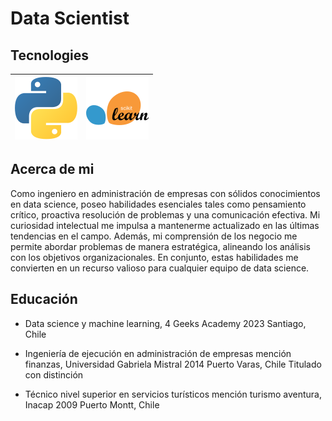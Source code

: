 # Data Scientist

## Tecnologies

| ![Logo de Python](https://github.com/IvesCaceres/IvesCaceres/blob/5788782f10498fa1966b48819b47a55bffcefc7f/img/python.svg) | ![scikit](https://github.com/IvesCaceres/IvesCaceres/blob/25f7044d0cd1bf90c961fb7baa5e96947bc5dd84/img/scikitlearn.svg) |
|-------------------------------------------------------------------------------------------------------------------------|-------------------------------------|



## Acerca de mi
Como ingeniero en administración de empresas con sólidos conocimientos en data science, poseo habilidades esenciales tales como pensamiento crítico, proactiva resolución de problemas y una comunicación efectiva. Mi curiosidad intelectual me impulsa a mantenerme actualizado en las últimas tendencias en el campo. Además, mi comprensión de los negocio me permite abordar problemas de manera estratégica, alineando los análisis con los objetivos organizacionales. En conjunto, estas habilidades me convierten en un recurso valioso para cualquier equipo de data science.
## Educación
- Data science y machine learning, 4 Geeks Academy
2023 Santiago, Chile
- Ingeniería de ejecución en administración de empresas mención finanzas, Universidad Gabriela Mistral
2014
Puerto Varas, Chile
Titulado con distinción

- Técnico nivel superior en servicios turísticos mención turismo aventura, Inacap
2009
Puerto Montt, Chile
